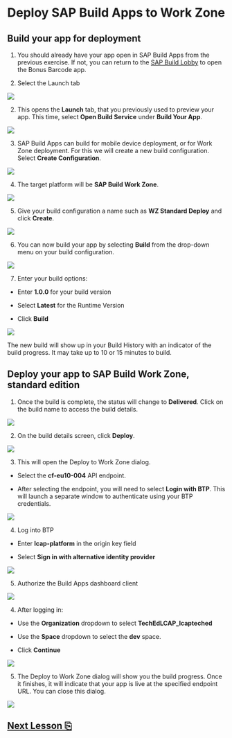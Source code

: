 # Deploy SAP Build Apps to Work Zone

## Build your app for deployment

1.  You should already have your app open in SAP Build Apps from the previous exercise. If not, you can return to the [SAP Build Lobby](https://lcapteched.eu10.build.cloud.sap/lobby) to open the Bonus Barcode app.

2. Select the Launch tab

<img src="images/image1.jpg" />

2. This opens the **Launch** tab, that you previously used to preview your app. This time, select **Open Build Service** under **Build Your App**.

<img src="images/image2.jpg" />

3. SAP Build Apps can build for mobile device deployment, or for Work Zone deployment. For this we will create a new build configuration. Select **Create Configuration**.

<img src="images/image3.jpg" />

4. The target platform will be **SAP Build Work Zone**.

<img src="images/image4.jpg" />

5. Give your build configuration a name such as **WZ Standard Deploy** and click **Create**.

<img src="images/image5.jpg" />

6. You can now build your app by selecting **Build** from the drop-down menu on your build configuration.

<img src="images/image6.jpg" />

7. Enter your build options:

- Enter **1.0.0** for your build version

- Select **Latest** for the Runtime Version

- Click **Build**

<img src="images/image7.jpg" />

The new build will show up in your Build History with an indicator of the build progress. It may take up to 10 or 15 minutes to build.

## Deploy your app to SAP Build Work Zone, standard edition

1. Once the build is complete, the status will change to **Delivered**. Click on the build name to access the build details.

<img src="images/image8.jpg" />

2. On the build details screen, click **Deploy**.

<img src="images/image9.jpg" />

3. This will open the Deploy to Work Zone dialog.

- Select the **cf-eu10-004** API endpoint.

- After selecting the endpoint, you will need to select **Login with BTP**. This will launch a separate window to authenticate using your BTP credentials.

<img src="images/image10.jpg" />

4. Log into BTP

- Enter **lcap-platform** in the origin key field

- Select **Sign in with alternative identity provider**

<img src="images/image10a.jpg" />

5. Authorize the Build Apps dashboard client

<img src="images/image10b.jpg" />

4. After logging in:

- Use the **Organization** dropdown to select **TechEdLCAP_lcapteched** 

- Use the **Space** dropdown to select the **dev** space.

- Click **Continue**

<img src="images/image11.jpg" />

5. The Deploy to Work Zone dialog will show you the build progress. Once it finishes, it will indicate that your app is live at the specified endpoint URL.  You can close this dialog.

<img src="images/image12.jpg" />

## [Next Lesson ⎘](../ex4.2/)
